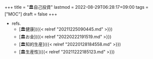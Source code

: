 +++
title = "🏛自己投資"
lastmod = 2022-08-29T06:28:17+09:00
tags = ["MOC"]
draft = false
+++

-   refs.
    -   [🏛健康]({{< relref "20211225090445.md" >}})
    -   [🏛お金]({{< relref "20220222191519.md" >}})
    -   [🏛知的生産]({{< relref "20220128184558.md" >}})
    -   [🏛生産性]({{< relref "20211222185123.md" >}})
